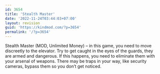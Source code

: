 ```yaml
---
id: 3654
title: 'Stealth Master'
date: '2022-11-24T03:44:03+07:00'
layout: revision
guid: 'https://kindmod.com/?p=3654'
permalink: '/?p=3654'
---
```


Stealth Master (MOD, Unlimited Money) – in this game, you need to move discreetly to the elevator. Try to get caught in the eyes of the guards, they are armed and dangerous. If this happens, you need to eliminate them with your arsenal of weapons. There may be traps in your way, like security cameras, bypass them so you don’t get noticed.